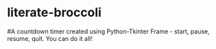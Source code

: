 # literate-broccoli
#A countdown timer created using Python-Tkinter Frame - start, pause, resume, quit. You can do it all!
